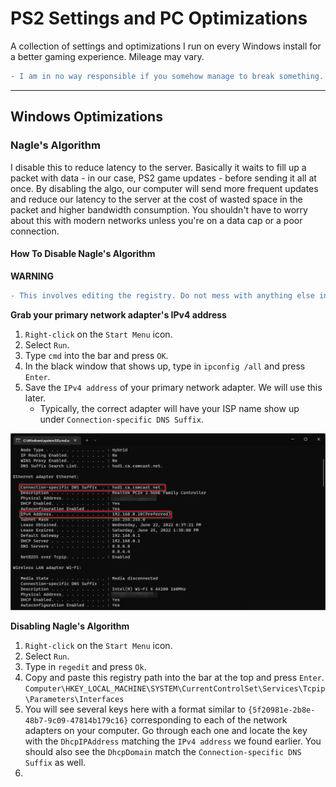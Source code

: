 # PS2 Settings and PC Optimizations

A collection of settings and optimizations I run on every Windows install for a better gaming experience. Mileage may vary.

```diff
- I am in no way responsible if you somehow manage to break something. However, I am willing to try to help you with your problem.
```

---

## Windows Optimizations

### Nagle's Algorithm

I disable this to reduce latency to the server. Basically it waits to fill up a packet with data - in our case, PS2 game updates - before sending it all at once. By disabling the algo, our computer will send more frequent updates and reduce our latency to the server at the cost of wasted space in the packet and higher bandwidth consumption. You shouldn't have to worry about this with modern networks unless you're on a data cap or a poor connection.

#### How To Disable Nagle's Algorithm

**WARNING**
```diff
- This involves editing the registry. Do not mess with anything else in here unless you want to introduce problems.
```

**Grab your primary network adapter's IPv4 address**
1. `Right-click` on the `Start Menu` icon.
2. Select `Run`.
3. Type `cmd` into the bar and press `OK`.
4. In the black window that shows up, type in `ipconfig /all` and press `Enter`.
5. Save the `IPv4 address` of your primary network adapter. We will use this later. 
   - Typically, the correct adapter will have your ISP name show up under `Connection-specific DNS Suffix`.

![ipconfig example](/ps2_settings/images/ipconfig.png)

**Disabling Nagle's Algorithm**
1. `Right-click` on the `Start Menu` icon.
2. Select `Run`.
3. Type in `regedit` and press `Ok`.
4. Copy and paste this registry path into the bar at the top and press `Enter`.
   `Computer\HKEY_LOCAL_MACHINE\SYSTEM\CurrentControlSet\Services\Tcpip\Parameters\Interfaces`
5. You will see several keys here with a format similar to  `{5f20981e-2b8e-48b7-9c09-47814b179c16}` corresponding to each of the network adapters on your computer. Go through each one and locate the key with the `DhcpIPAddress` matching the `IPv4 address` we found earlier. You should also see the `DhcpDomain` match the `Connection-specific DNS Suffix` as well.
6. 